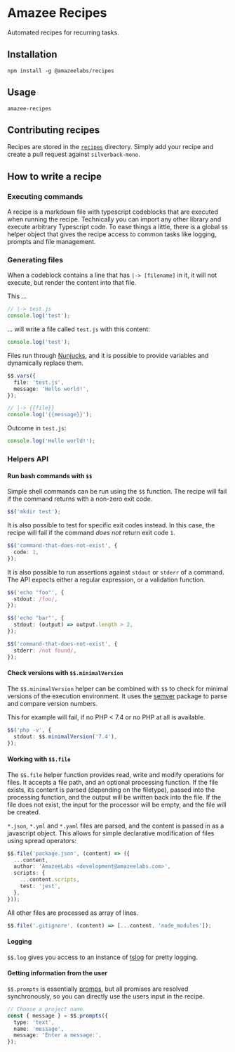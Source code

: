 # Amazee Recipes

Automated recipes for recurring tasks.

## Installation

`npm install -g @amazeelabs/recipes`

## Usage

`amazee-recipes`

## Contributing recipes

Recipes are stored in the [`recipes`][recipes] directory. Simply add your recipe
and create a pull request against `silverback-mono`.

[recipes]:
  https://github.com/AmazeeLabs/silverback-mono/tree/development/packages/npm/%40amazeelabs/recipes/recipes

## How to write a recipe

### Executing commands

A recipe is a markdown file with typescript codeblocks that are executed when
running the recipe. Technically you can import any other library and execute
arbitrary Typescript code. To ease things a little, there is a global `$$`
helper object that gives the recipe access to common tasks like logging, prompts
and file management.

### Generating files

When a codeblock contains a line that has `|-> [filename]` in it, it will not
execute, but render the content into that file.

This ...

```typescript
// |-> test.js
console.log('test');
```

... will write a file called `test.js` with this content:

```typescript
console.log('test');
```

Files run through [Nunjucks](https://mozilla.github.io/nunjucks/), and it is
possible to provide variables and dynamically replace them.

```typescript
$$.vars({
  file: 'test.js',
  message: 'Hello world!',
});
```

```typescript
// |-> {{file}}
console.log('{{message}}');
```

Outcome in `test.js`:

```typescript
console.log('Hello world!');
```

### Helpers API

#### Run bash commands with `$$`

Simple shell commands can be run using the `$$` function. The recipe will fail
if the command returns with a non-zero exit code.

```typescript
$$('mkdir test');
```

It is also possible to test for specific exit codes instead. In this case, the
recipe will fail if the command _does not_ return exit code `1`.

```typescript
$$('command-that-does-not-exist', {
  code: 1,
});
```

It is also possible to run assertions against `stdout` or `stderr` of a command.
The API expects either a regular expression, or a validation function.

```typescript
$$('echo "foo"', {
  stdout: /foo/,
});

$$('echo "bar"', {
  stdout: (output) => output.length > 2,
});

$$('command-that-does-not-exist', {
  stderr: /not found/,
});
```

#### Check versions with `$$.minimalVersion`

The `$$.minimalVersion` helper can be combined with `$$` to check for minimal
versions of the execution environment. It uses the
[semver](https://www.npmjs.com/package/semver) package to parse and compare
version numbers.

This for example will fail, if no PHP < 7.4 or no PHP at all is available.

```typescript
$$('php -v', {
  stdout: $$.minimalVersion('7.4'),
});
```

#### Working with `$$.file`

The `$$.file` helper function provides read, write and modify operations for
files. It accepts a file path, and an optional processing function. If the file
exists, its content is parsed (depending on the filetype), passed into the
processing function, and the output will be written back into the file. If the
file does not exist, the input for the processor will be empty, and the file
will be created.

`*.json`, `*.yml` and `*.yaml` files are parsed, and the content is passed in as
a javascript object. This allows for simple declarative modification of files
using spread operators:

```typescript
$$.file('package.json', (content) => ({
  ...content,
  author: 'AmazeeLabs <development@amazeelabs.com>',
  scripts: {
    ...content.scripts,
    test: 'jest',
  },
}));
```

All other files are processed as array of lines.

```typescript
$$.file('.gitignore', (content) => [...content, 'node_modules']);
```

#### Logging

`$$.log` gives you access to an instance of
[tslog](https://www.npmjs.com/package/tslog) for pretty logging.

#### Getting information from the user

`$$.prompts` is essentially [promps](https://www.npmjs.com/package/tslog), but
all promises are resolved synchronously, so you can directly use the users input
in the recipe.

```typescript
// Choose a project name.
const { message } = $$.prompts({
  type: 'text',
  name: 'message',
  message: 'Enter a message:',
});
```
